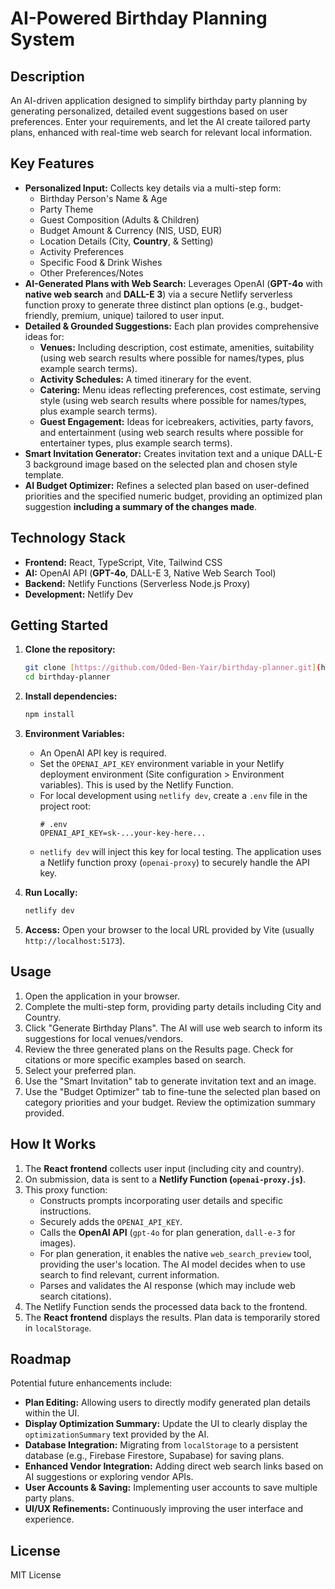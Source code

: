 # AI-Powered Birthday Planning System

## Description

An AI-driven application designed to simplify birthday party planning by generating personalized, detailed event suggestions based on user preferences. Enter your requirements, and let the AI create tailored party plans, enhanced with real-time web search for relevant local information.

## Key Features

* **Personalized Input:** Collects key details via a multi-step form:
    * Birthday Person's Name & Age
    * Party Theme
    * Guest Composition (Adults & Children)
    * Budget Amount & Currency (NIS, USD, EUR)
    * Location Details (City, **Country**, & Setting)
    * Activity Preferences
    * Specific Food & Drink Wishes
    * Other Preferences/Notes
* **AI-Generated Plans with Web Search:** Leverages OpenAI (**GPT-4o** with **native web search** and **DALL-E 3**) via a secure Netlify serverless function proxy to generate three distinct plan options (e.g., budget-friendly, premium, unique) tailored to user input.
* **Detailed & Grounded Suggestions:** Each plan provides comprehensive ideas for:
    * **Venues:** Including description, cost estimate, amenities, suitability (using web search results where possible for names/types, plus example search terms).
    * **Activity Schedules:** A timed itinerary for the event.
    * **Catering:** Menu ideas reflecting preferences, cost estimate, serving style (using web search results where possible for names/types, plus example search terms).
    * **Guest Engagement:** Ideas for icebreakers, activities, party favors, and entertainment (using web search results where possible for entertainer types, plus example search terms).
* **Smart Invitation Generator:** Creates invitation text and a unique DALL-E 3 background image based on the selected plan and chosen style template.
* **AI Budget Optimizer:** Refines a selected plan based on user-defined priorities and the specified numeric budget, providing an optimized plan suggestion **including a summary of the changes made**.

## Technology Stack

* **Frontend:** React, TypeScript, Vite, Tailwind CSS
* **AI:** OpenAI API (**GPT-4o**, DALL-E 3, Native Web Search Tool)
* **Backend:** Netlify Functions (Serverless Node.js Proxy)
* **Development:** Netlify Dev

## Getting Started

1.  **Clone the repository:**
    ```bash
    git clone [https://github.com/Oded-Ben-Yair/birthday-planner.git](https://github.com/Oded-Ben-Yair/birthday-planner.git)
    cd birthday-planner
    ```
2.  **Install dependencies:**
    ```bash
    npm install
    ```
3.  **Environment Variables:**
    * An OpenAI API key is required.
    * Set the `OPENAI_API_KEY` environment variable in your Netlify deployment environment (Site configuration > Environment variables). This is used by the Netlify Function.
    * For local development using `netlify dev`, create a `.env` file in the project root:
        ```
        # .env
        OPENAI_API_KEY=sk-...your-key-here...
        ```
    * `netlify dev` will inject this key for local testing. The application uses a Netlify function proxy (`openai-proxy`) to securely handle the API key.

4.  **Run Locally:**
    ```bash
    netlify dev
    ```
5.  **Access:** Open your browser to the local URL provided by Vite (usually `http://localhost:5173`).

## Usage

1.  Open the application in your browser.
2.  Complete the multi-step form, providing party details including City and Country.
3.  Click "Generate Birthday Plans". The AI will use web search to inform its suggestions for local venues/vendors.
4.  Review the three generated plans on the Results page. Check for citations or more specific examples based on search.
5.  Select your preferred plan.
6.  Use the "Smart Invitation" tab to generate invitation text and an image.
7.  Use the "Budget Optimizer" tab to fine-tune the selected plan based on category priorities and your budget. Review the optimization summary provided.

## How It Works

1.  The **React frontend** collects user input (including city and country).
2.  On submission, data is sent to a **Netlify Function (`openai-proxy.js`)**.
3.  This proxy function:
    * Constructs prompts incorporating user details and specific instructions.
    * Securely adds the `OPENAI_API_KEY`.
    * Calls the **OpenAI API** (`gpt-4o` for plan generation, `dall-e-3` for images).
    * For plan generation, it enables the native `web_search_preview` tool, providing the user's location. The AI model decides when to use search to find relevant, current information.
    * Parses and validates the AI response (which may include web search citations).
4.  The Netlify Function sends the processed data back to the frontend.
5.  The **React frontend** displays the results. Plan data is temporarily stored in `localStorage`.

## Roadmap

Potential future enhancements include:

* **Plan Editing:** Allowing users to directly modify generated plan details within the UI.
* **Display Optimization Summary:** Update the UI to clearly display the `optimizationSummary` text provided by the AI.
* **Database Integration:** Migrating from `localStorage` to a persistent database (e.g., Firebase Firestore, Supabase) for saving plans.
* **Enhanced Vendor Integration:** Adding direct web search links based on AI suggestions or exploring vendor APIs.
* **User Accounts & Saving:** Implementing user accounts to save multiple party plans.
* **UI/UX Refinements:** Continuously improving the user interface and experience.

## License

MIT License

